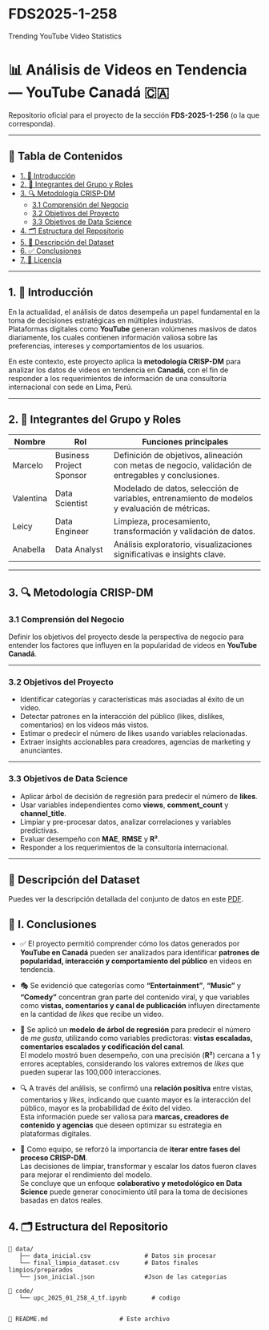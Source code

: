 # FDS2025-1-258
Trending YouTube Video Statistics
# 📊 Análisis de Videos en Tendencia — YouTube Canadá 🇨🇦

Repositorio oficial para el proyecto de la sección **FDS-2025-1-256** (o la que corresponda).

---

## 📌 Tabla de Contenidos

- [1. 🎯 Introducción](#1-🎯-introducción)
- [2. 👥 Integrantes del Grupo y Roles](#2-👥-integrantes-del-grupo-y-roles)
- [3. 🔍 Metodología CRISP-DM](#3-🔍-metodología-crisp-dm)
  - [3.1 Comprensión del Negocio](#31-comprensión-del-negocio)
  - [3.2 Objetivos del Proyecto](#32-objetivos-del-proyecto)
  - [3.3 Objetivos de Data Science](#33-objetivos-de-data-science)
- [4. 🗂️ Estructura del Repositorio](#4-🗂️-estructura-del-repositorio)
- [5. 📄 Descripción del Dataset](#5-📄-descripción-del-dataset)
- [6. ✅ Conclusiones](#6-✅-conclusiones)
- [7. 📜 Licencia](#7-📜-licencia)

---

## 1. 🎯 Introducción

En la actualidad, el análisis de datos desempeña un papel fundamental en la toma de decisiones estratégicas en múltiples industrias.  
Plataformas digitales como **YouTube** generan volúmenes masivos de datos diariamente, los cuales contienen información valiosa sobre las preferencias, intereses y comportamientos de los usuarios.

En este contexto, este proyecto aplica la **metodología CRISP-DM** para analizar los datos de videos en tendencia en **Canadá**, con el fin de responder a los requerimientos de información de una consultoría internacional con sede en Lima, Perú.

---

## 2. 👥 Integrantes del Grupo y Roles

| Nombre     | Rol                   | Funciones principales                                                   |
|------------|-----------------------|-------------------------------------------------------------------------|
| Marcelo    | Business Project Sponsor | Definición de objetivos, alineación con metas de negocio, validación de entregables y conclusiones. |
| Valentina  | Data Scientist        | Modelado de datos, selección de variables, entrenamiento de modelos y evaluación de métricas. |
| Leicy      | Data Engineer         | Limpieza, procesamiento, transformación y validación de datos.          |
| Anabella   | Data Analyst          | Análisis exploratorio, visualizaciones significativas e insights clave. |

---

## 3. 🔍 Metodología CRISP-DM

### 3.1 Comprensión del Negocio

Definir los objetivos del proyecto desde la perspectiva de negocio para entender los factores que influyen en la popularidad de videos en **YouTube Canadá**.

---

### 3.2 Objetivos del Proyecto

- Identificar categorías y características más asociadas al éxito de un video.
- Detectar patrones en la interacción del público (likes, dislikes, comentarios) en los videos más vistos.
- Estimar o predecir el número de likes usando variables relacionadas.
- Extraer insights accionables para creadores, agencias de marketing y anunciantes.

---

### 3.3 Objetivos de Data Science

- Aplicar árbol de decisión de regresión para predecir el número de **likes**.
- Usar variables independientes como **views**, **comment_count** y **channel_title**.
- Limpiar y pre-procesar datos, analizar correlaciones y variables predictivas.
- Evaluar desempeño con **MAE**, **RMSE** y **R²**.
- Responder a los requerimientos de la consultoría internacional.

---
## 📄 Descripción del Dataset

Puedes ver la descripción detallada del conjunto de datos en este [PDF](./data/dataset_description.pdf).
## 📌 I. Conclusiones

- ✅ El proyecto permitió comprender cómo los datos generados por **YouTube en Canadá** pueden ser analizados para identificar **patrones de popularidad, interacción y comportamiento del público** en videos en tendencia.

- 🎭 Se evidenció que categorías como **“Entertainment”**, **“Music”** y **“Comedy”** concentran gran parte del contenido viral, y que variables como **vistas, comentarios y canal de publicación** influyen directamente en la cantidad de *likes* que recibe un video.

- 🌳 Se aplicó un **modelo de árbol de regresión** para predecir el número de *me gusta*, utilizando como variables predictoras: **vistas escaladas, comentarios escalados y codificación del canal**.  
  El modelo mostró buen desempeño, con una precisión (**R²**) cercana a 1 y errores aceptables, considerando los valores extremos de *likes* que pueden superar las 100,000 interacciones.

- 🔍 A través del análisis, se confirmó una **relación positiva** entre vistas, comentarios y *likes*, indicando que cuanto mayor es la interacción del público, mayor es la probabilidad de éxito del video.  
  Esta información puede ser valiosa para **marcas, creadores de contenido y agencias** que deseen optimizar su estrategia en plataformas digitales.

- 🤝 Como equipo, se reforzó la importancia de **iterar entre fases del proceso CRISP-DM**.  
  Las decisiones de limpiar, transformar y escalar los datos fueron claves para mejorar el rendimiento del modelo.  
  Se concluye que un enfoque **colaborativo y metodológico en Data Science** puede generar conocimiento útil para la toma de decisiones basadas en datos reales.



## 4. 🗂️ Estructura del Repositorio
```plaintext
📁 data/
   ├── data_inicial.csv               # Datos sin procesar
   └── final_limpio_dataset.csv       # Datos finales limpios/preparados
   └── json_inicial.json              #Json de las categorias

📁 code/
   └── upc_2025_01_258_4_tf.ipynb       # codigo


📄 README.md                    # Este archivo



